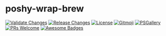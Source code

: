 # poshy-wrap-brew

[![Validate Changes](https://github.com/pwshrc/poshy-wrap-brew/actions/workflows/validate.yml/badge.svg)](https://github.com/pwshrc/poshy-wrap-brew/actions/workflows/validate.yml)
[![Release Changes](https://github.com/pwshrc/poshy-wrap-brew/actions/workflows/release.yml/badge.svg)](https://github.com/pwshrc/poshy-wrap-brew/actions/workflows/release.yml)
[![License](https://img.shields.io/github/license/pwshrc/poshy-wrap-brew)](./LICENSE.txt)
[![Gitmoji](https://img.shields.io/badge/gitmoji-%20😜%20😍-FFDD67.svg?style=flat-square)](https://gitmoji.carloscuesta.me/)
[![PSGallery](https://img.shields.io/powershellgallery/dt/poshy-wrap-brew.svg)](https://www.powershellgallery.com/packages/poshy-wrap-brew)
[![PRs Welcome](https://img.shields.io/badge/PRs-welcome-brightgreen.svg?style=flat-square)](http://makeapullrequest.com)
[![Awesome Badges](https://img.shields.io/badge/badges-awesome-green.svg)](https://github.com/Naereen/badges)



